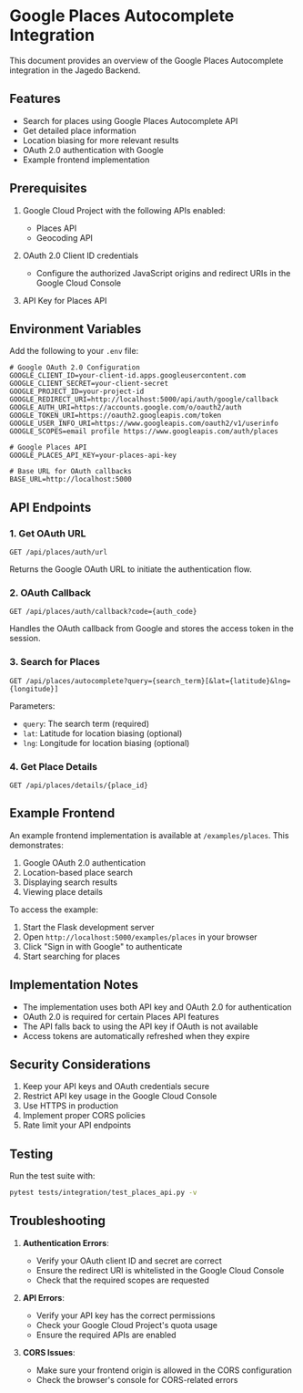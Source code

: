 # Google Places Autocomplete Integration

This document provides an overview of the Google Places Autocomplete integration in the Jagedo Backend.

## Features

- Search for places using Google Places Autocomplete API
- Get detailed place information
- Location biasing for more relevant results
- OAuth 2.0 authentication with Google
- Example frontend implementation

## Prerequisites

1. Google Cloud Project with the following APIs enabled:
   - Places API
   - Geocoding API

2. OAuth 2.0 Client ID credentials
   - Configure the authorized JavaScript origins and redirect URIs in the Google Cloud Console

3. API Key for Places API

## Environment Variables

Add the following to your `.env` file:

```
# Google OAuth 2.0 Configuration
GOOGLE_CLIENT_ID=your-client-id.apps.googleusercontent.com
GOOGLE_CLIENT_SECRET=your-client-secret
GOOGLE_PROJECT_ID=your-project-id
GOOGLE_REDIRECT_URI=http://localhost:5000/api/auth/google/callback
GOOGLE_AUTH_URI=https://accounts.google.com/o/oauth2/auth
GOOGLE_TOKEN_URI=https://oauth2.googleapis.com/token
GOOGLE_USER_INFO_URI=https://www.googleapis.com/oauth2/v1/userinfo
GOOGLE_SCOPES=email profile https://www.googleapis.com/auth/places

# Google Places API
GOOGLE_PLACES_API_KEY=your-places-api-key

# Base URL for OAuth callbacks
BASE_URL=http://localhost:5000
```

## API Endpoints

### 1. Get OAuth URL

```
GET /api/places/auth/url
```

Returns the Google OAuth URL to initiate the authentication flow.

### 2. OAuth Callback

```
GET /api/places/auth/callback?code={auth_code}
```

Handles the OAuth callback from Google and stores the access token in the session.

### 3. Search for Places

```
GET /api/places/autocomplete?query={search_term}[&lat={latitude}&lng={longitude}]
```

Parameters:
- `query`: The search term (required)
- `lat`: Latitude for location biasing (optional)
- `lng`: Longitude for location biasing (optional)

### 4. Get Place Details

```
GET /api/places/details/{place_id}
```

## Example Frontend

An example frontend implementation is available at `/examples/places`. This demonstrates:

1. Google OAuth 2.0 authentication
2. Location-based place search
3. Displaying search results
4. Viewing place details

To access the example:

1. Start the Flask development server
2. Open `http://localhost:5000/examples/places` in your browser
3. Click "Sign in with Google" to authenticate
4. Start searching for places

## Implementation Notes

- The implementation uses both API key and OAuth 2.0 for authentication
- OAuth 2.0 is required for certain Places API features
- The API falls back to using the API key if OAuth is not available
- Access tokens are automatically refreshed when they expire

## Security Considerations

1. Keep your API keys and OAuth credentials secure
2. Restrict API key usage in the Google Cloud Console
3. Use HTTPS in production
4. Implement proper CORS policies
5. Rate limit your API endpoints

## Testing

Run the test suite with:

```bash
pytest tests/integration/test_places_api.py -v
```

## Troubleshooting

1. **Authentication Errors**:
   - Verify your OAuth client ID and secret are correct
   - Ensure the redirect URI is whitelisted in the Google Cloud Console
   - Check that the required scopes are requested

2. **API Errors**:
   - Verify your API key has the correct permissions
   - Check your Google Cloud Project's quota usage
   - Ensure the required APIs are enabled

3. **CORS Issues**:
   - Make sure your frontend origin is allowed in the CORS configuration
   - Check the browser's console for CORS-related errors
